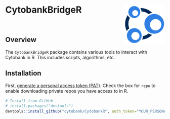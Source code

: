 
<!-- README.md is generated from README.Rmd. Please edit that file -->
CytobankBridgeR <img src="man/figures/logo.png" align="right" />
================================================================

<br>

Overview
--------

The `CytobankBridgeR` package contains various tools to interact with Cytobank in R. This includes scripts, algorithms, etc.

Installation
------------

First, [generate a personal access token (PAT)](https://github.com/settings/tokens). Check the box for `repo` to enable downloading private repos you have access to in R.

``` r
# Install from GitHub
# install.packages("devtools")
devtools::install_github("cytobank/CytobankR", auth_token="YOUR_PERSONAL_ACCESS_TOKEN_HERE")
```
